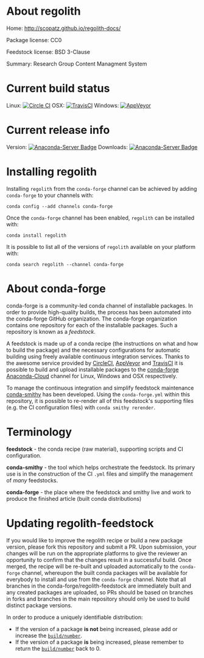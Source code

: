 About regolith
==============

Home: http://scopatz.github.io/regolith-docs/

Package license: CC0

Feedstock license: BSD 3-Clause

Summary: Research Group Content Managment System



Current build status
====================

Linux: [![Circle CI](https://circleci.com/gh/conda-forge/regolith-feedstock.svg?style=shield)](https://circleci.com/gh/conda-forge/regolith-feedstock)
OSX: [![TravisCI](https://travis-ci.org/conda-forge/regolith-feedstock.svg?branch=master)](https://travis-ci.org/conda-forge/regolith-feedstock)
Windows: [![AppVeyor](https://ci.appveyor.com/api/projects/status/github/conda-forge/regolith-feedstock?svg=True)](https://ci.appveyor.com/project/conda-forge/regolith-feedstock/branch/master)

Current release info
====================
Version: [![Anaconda-Server Badge](https://anaconda.org/conda-forge/regolith/badges/version.svg)](https://anaconda.org/conda-forge/regolith)
Downloads: [![Anaconda-Server Badge](https://anaconda.org/conda-forge/regolith/badges/downloads.svg)](https://anaconda.org/conda-forge/regolith)

Installing regolith
===================

Installing `regolith` from the `conda-forge` channel can be achieved by adding `conda-forge` to your channels with:

```
conda config --add channels conda-forge
```

Once the `conda-forge` channel has been enabled, `regolith` can be installed with:

```
conda install regolith
```

It is possible to list all of the versions of `regolith` available on your platform with:

```
conda search regolith --channel conda-forge
```


About conda-forge
=================

conda-forge is a community-led conda channel of installable packages.
In order to provide high-quality builds, the process has been automated into the
conda-forge GitHub organization. The conda-forge organization contains one repository
for each of the installable packages. Such a repository is known as a *feedstock*.

A feedstock is made up of a conda recipe (the instructions on what and how to build
the package) and the necessary configurations for automatic building using freely
available continuous integration services. Thanks to the awesome service provided by
[CircleCI](https://circleci.com/), [AppVeyor](http://www.appveyor.com/)
and [TravisCI](https://travis-ci.org/) it is possible to build and upload installable
packages to the [conda-forge](https://anaconda.org/conda-forge)
[Anaconda-Cloud](http://docs.anaconda.org/) channel for Linux, Windows and OSX respectively.

To manage the continuous integration and simplify feedstock maintenance
[conda-smithy](http://github.com/conda-forge/conda-smithy) has been developed.
Using the ``conda-forge.yml`` within this repository, it is possible to re-render all of
this feedstock's supporting files (e.g. the CI configuration files) with ``conda smithy rerender``.


Terminology
===========

**feedstock** - the conda recipe (raw material), supporting scripts and CI configuration.

**conda-smithy** - the tool which helps orchestrate the feedstock.
                   Its primary use is in the construction of the CI ``.yml`` files
                   and simplify the management of *many* feedstocks.

**conda-forge** - the place where the feedstock and smithy live and work to
                  produce the finished article (built conda distributions)


Updating regolith-feedstock
===========================

If you would like to improve the regolith recipe or build a new
package version, please fork this repository and submit a PR. Upon submission,
your changes will be run on the appropriate platforms to give the reviewer an
opportunity to confirm that the changes result in a successful build. Once
merged, the recipe will be re-built and uploaded automatically to the
`conda-forge` channel, whereupon the built conda packages will be available for
everybody to install and use from the `conda-forge` channel.
Note that all branches in the conda-forge/regolith-feedstock are
immediately built and any created packages are uploaded, so PRs should be based
on branches in forks and branches in the main repository should only be used to
build distinct package versions.

In order to produce a uniquely identifiable distribution:
 * If the version of a package **is not** being increased, please add or increase
   the [``build/number``](http://conda.pydata.org/docs/building/meta-yaml.html#build-number-and-string).
 * If the version of a package **is** being increased, please remember to return
   the [``build/number``](http://conda.pydata.org/docs/building/meta-yaml.html#build-number-and-string)
   back to 0.
